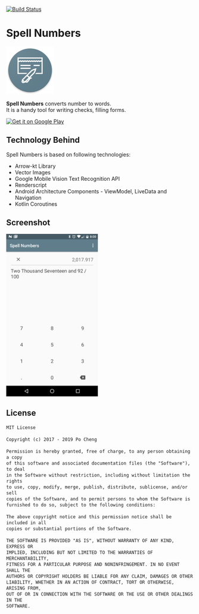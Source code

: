 [![Build Status](https://travis-ci.org/chengpo/spell-numbers.svg?branch=master)](https://travis-ci.org/chengpo/spell-numbers)

# Spell Numbers

<img src="/pictures/web_hi_res_512.png" alt="Spell Numbers logo" height="128" width="128"> </img>

**Spell Numbers** converts number to words.<br>
It is a handy tool for writing checks, filling forms.

<a href='https://play.google.com/store/apps/details?id=com.monkeyapp.numbers&utm_source=github&pcampaignid=MKT-Other-global-all-co-prtnr-py-PartBadge-Mar2515-1'><img alt='Get it on Google Play' src='https://play.google.com/intl/en_us/badges/images/generic/en_badge_web_generic.png'  width="246" /></a>

## Technology Behind

Spell Numbers is based on following technologies:
- Arrow-kt Library
- Vector Images
- Google Mobile Vision Text Recognition API
- Renderscript
- Android Architecture Components - ViewModel, LiveData and Navigation
- Kotlin Coroutines


## Screenshot

<img src="pictures/device-2017-09-20-200042.png" alt="screenshot" width="246"/>

## License

	MIT License

	Copyright (c) 2017 - 2019 Po Cheng

	Permission is hereby granted, free of charge, to any person obtaining a copy
	of this software and associated documentation files (the "Software"), to deal
	in the Software without restriction, including without limitation the rights
	to use, copy, modify, merge, publish, distribute, sublicense, and/or sell
	copies of the Software, and to permit persons to whom the Software is
	furnished to do so, subject to the following conditions:
	
	The above copyright notice and this permission notice shall be included in all
	copies or substantial portions of the Software.

	THE SOFTWARE IS PROVIDED "AS IS", WITHOUT WARRANTY OF ANY KIND, EXPRESS OR
	IMPLIED, INCLUDING BUT NOT LIMITED TO THE WARRANTIES OF MERCHANTABILITY,
	FITNESS FOR A PARTICULAR PURPOSE AND NONINFRINGEMENT. IN NO EVENT SHALL THE
	AUTHORS OR COPYRIGHT HOLDERS BE LIABLE FOR ANY CLAIM, DAMAGES OR OTHER
	LIABILITY, WHETHER IN AN ACTION OF CONTRACT, TORT OR OTHERWISE, ARISING FROM,
	OUT OF OR IN CONNECTION WITH THE SOFTWARE OR THE USE OR OTHER DEALINGS IN THE
	SOFTWARE.
